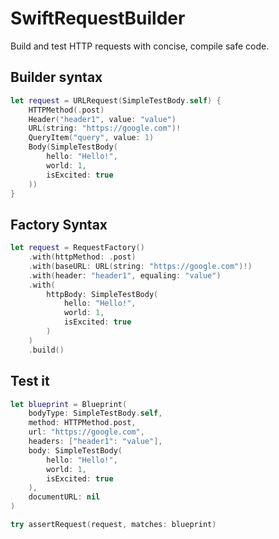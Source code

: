 # SwiftRequestBuilder

Build and test HTTP requests with concise, compile safe code.

## Builder syntax

```swift
let request = URLRequest(SimpleTestBody.self) {
    HTTPMethod(.post)
    Header("header1", value: "value")
    URL(string: "https://google.com")!
    QueryItem("query", value: 1)
    Body(SimpleTestBody(
        hello: "Hello!",
        world: 1,
        isExcited: true
    ))
}
```

## Factory Syntax

```swift
let request = RequestFactory()
    .with(httpMethod: .post)
    .with(baseURL: URL(string: "https://google.com")!)
    .with(header: "header1", equaling: "value")
    .with(
        httpBody: SimpleTestBody(
            hello: "Hello!",
            world: 1,
            isExcited: true
        )
    )
    .build()
```

## Test it

```swift
let blueprint = Blueprint(
    bodyType: SimpleTestBody.self,
    method: HTTPMethod.post,
    url: "https://google.com",
    headers: ["header1": "value"],
    body: SimpleTestBody(
        hello: "Hello!",
        world: 1,
        isExcited: true
    ),
    documentURL: nil
)

try assertRequest(request, matches: blueprint)
```
